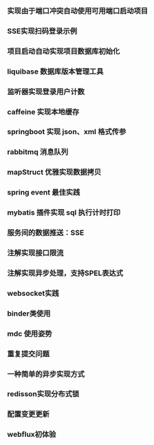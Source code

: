 ### 实现由于端口冲突自动使用可用端口启动项目

### SSE实现扫码登录示例

### 项目启动自动实现项目数据库初始化

### liquibase 数据库版本管理工具

### 监听器实现登录用户计数

### caffeine 实现本地缓存

### springboot 实现 json、xml 格式传参

### rabbitmq 消息队列

### mapStruct 优雅实现数据拷贝

### spring event 最佳实践

### mybatis 插件实现 sql 执行计时打印

### 服务间的数据推送：SSE

### 注解实现接口限流

### 注解实现异步处理，支持SPEL表达式

### websocket实践

### binder类使用

### mdc 使用姿势

### 重复提交问题

### 一种简单的异步实现方式

### redisson实现分布式锁

### 配置变更更新

### webflux初体验


